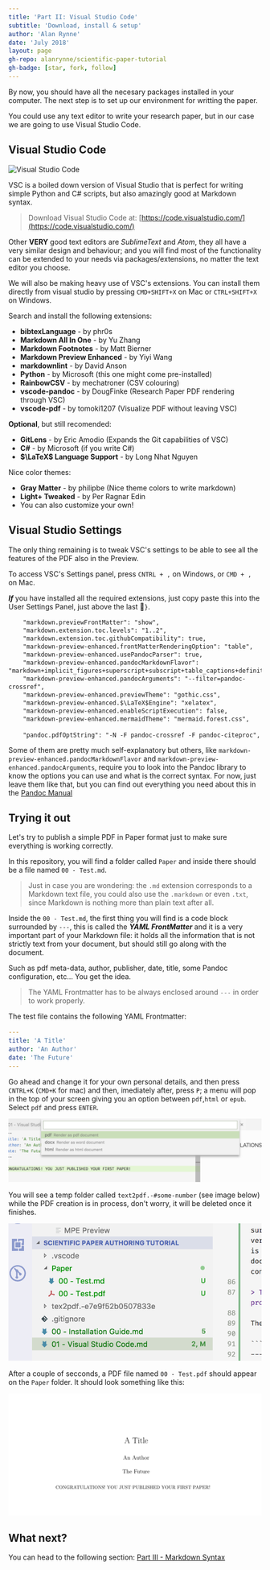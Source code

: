 ```yaml
---
title: 'Part II: Visual Studio Code'
subtitle: 'Download, install & setup'
author: 'Alan Rynne'
date: 'July 2018'
layout: page
gh-repo: alanrynne/scientific-paper-tutorial
gh-badge: [star, fork, follow]
---
```


By now, you should have all the necesary packages installed in your computer. The next step is to set up our environment for writting the paper.

You could use any text editor to write your research paper, but in our case we are going to use Visual Studio Code.

## Visual Studio Code

![Visual Studio Code](https://code.visualstudio.com/assets/docs/languages/cpp/languages_cpp.png)

VSC is a boiled down version of Visual Studio that is perfect for writing simple Python and C# scripts, but also amazingly good at Markdown syntax.

> Download Visual Studio Code at: [https://code.visualstudio.com/](https://code.visualstudio.com/)

Other **VERY** good text editors are *SublimeText* and *Atom*, they all have a very similar design and behaviour; and you will find most of the functionality can be extended to your needs via packages/extensions, no matter the text editor you choose.

We will also be making heavy use of VSC's extensions. You can install them directly from visual studio by pressing `CMD+SHIFT+X` on Mac or `CTRL+SHIFT+X` on Windows.

Search and install the following extensions:

* **bibtexLanguage** - by phr0s
* **Markdown All In One** - by Yu Zhang
* **Markdown Footnotes** - by Matt Bierner
* **Markdown Preview Enhanced** - by Yiyi Wang
* **markdownlint** - by David Anson
* **Python** - by Microsoft (this one might come pre-installed)
* **RainbowCSV** - by mechatroner (CSV colouring)
* **vscode-pandoc** - by DougFinke (Research Paper PDF rendering through VSC)
* **vscode-pdf** - by tomoki1207 (Visualize PDF without leaving VSC)

**Optional**, but still recomended:

* **GitLens** - by Eric Amodio (Expands the Git capabilities of VSC)
* **C#** - by Microsoft (if you write C#)
* **$\LaTeX$ Language Support** - by Long Nhat Nguyen

Nice color themes:

* **Gray Matter** - by philipbe (Nice theme colors to write markdown)
* **Light+ Tweaked** - by Per Ragnar Edin
* You can also customize your own!

## Visual Studio Settings

The only thing remaining is to tweak VSC's settings to be able to see all the features of the PDF also in the Preview.

To access VSC's Settings panel, press `CNTRL + ,` on Windows, or `CMD + ,` on Mac.

***If*** you have installed all the required extensions, just copy paste this into the User Settings Panel, just above the last `}`.

```
    "markdown.previewFrontMatter": "show",
    "markdown.extension.toc.levels": "1..2",
    "markdown.extension.toc.githubCompatibility": true,
    "markdown-preview-enhanced.frontMatterRenderingOption": "table",
    "markdown-preview-enhanced.usePandocParser": true,
    "markdown-preview-enhanced.pandocMarkdownFlavor": "markdown+implicit_figures+superscript+subscript+table_captions+definition_lists",
    "markdown-preview-enhanced.pandocArguments": "--filter=pandoc-crossref",
    "markdown-preview-enhanced.previewTheme": "gothic.css",
    "markdown-preview-enhanced.$\LaTeX$Engine": "xelatex",
    "markdown-preview-enhanced.enableScriptExecution": false,
    "markdown-preview-enhanced.mermaidTheme": "mermaid.forest.css",

    "pandoc.pdfOptString": "-N -F pandoc-crossref -F pandoc-citeproc",
```

Some of them are pretty much self-explanatory but others, like `markdown-preview-enhanced.pandocMarkdownFlavor` and `markdown-preview-enhanced.pandocArguments`,
require you to look into the Pandoc library to know the options you can use and what is the correct syntax. For now, just leave them like that, but you can find out everything you need about this in the [Pandoc Manual](http://pandoc.org/MANUAL.html)

## Trying it out

Let's try to publish a simple PDF in Paper format just to make sure everything is working correctly.

In this repository, you will find a folder called `Paper` and inside there should be a file named `00 - Test.md`. 

> Just in case you are wondering: the `.md` extension corresponds to a Markdown text file, you could also use the `.markdown` or even `.txt`, since Markdown is nothing more than plain text after all.

Inside the `00 - Test.md`, the first thing you will find is a code block surrounded by `---`, this is called the ***YAML FrontMatter*** and it is a very important part of your Markdown file: it holds all the information that is not strictly text from your document, but should still go along with the document. 

Such as pdf meta-data, author, publisher, date, title, some Pandoc configuration, etc... You get the idea.

> The YAML Frontmatter has to be always enclosed around `---` in order to work properly.

The test file contains the following YAML Frontmatter:

```YAML
---
title: 'A Title'
author: 'An Author'
date: 'The Future'
---
```

Go ahead and change it for your own personal details, and then press `CNTRL+K` (`CMD+K` for mac) and then, imediately after, press `P`; a menu will pop in the top of your screen giving you an option between `pdf`,`html` or `epub`. Select `pdf` and press `ENTER`.

![The Pop-up menu for selecting an output format](../img/pandocRenderOptions.png)

You will see a temp folder called `text2pdf.-#some-number` (see image below) while the PDF creation is in process, don't worry, it will be deleted once it finishes.

![TempFolder from Pandoc Extension](../img/pandocTempFolder.png)

After a couple of secconds, a PDF file named `00 - Test.pdf` should appear on the `Paper` folder. It should look something like this:

![First Paper Published](../img/testPaperScr.png)


## What next?

You can head to the following section: [Part III - Markdown Syntax](2018-07-23-PartIII-MarkdownSyntax)